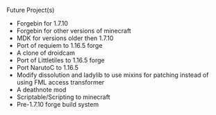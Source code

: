Future Project(s)
- Forgebin for 1.7.10
- Forgebin for other versions of minecraft
- MDK for versions older then 1.7.10
- Port of requiem to 1.16.5 forge
- A clone of droidcam
- Port of Littletiles to 1.16.5 forge
- Port NarutoC to 1.16.5 
- Modify dissolution and ladylib to use mixins for patching instead of using FML access transformer
- A deathnote mod
- Scriptable/Scripting to minecraft
- Pre-1.7.10 forge build system
